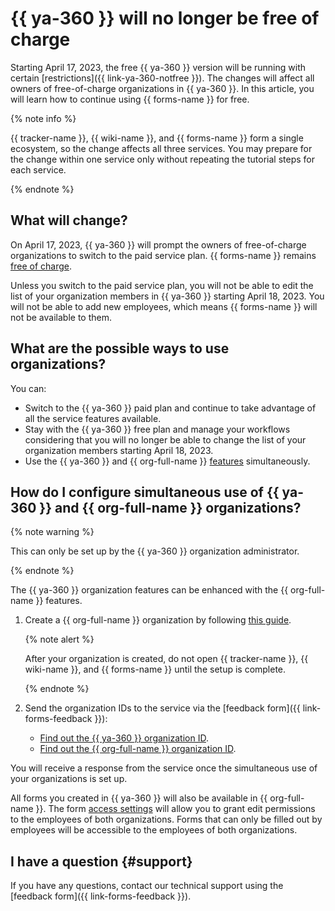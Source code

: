 # {{ ya-360 }} will no longer be free of charge

Starting April 17, 2023, the free {{ ya-360 }} version will be running with certain [restrictions]({{ link-ya-360-notfree }}). The changes will affect all owners of free-of-charge organizations in {{ ya-360 }}. In this article, you will learn how to continue using {{ forms-name }} for free.

{% note info %}

{{ tracker-name }}, {{ wiki-name }}, and {{ forms-name }} form a single ecosystem, so the change affects all three services. You may prepare for the change within one service only without repeating the tutorial steps for each service.

{% endnote %}

## What will change?

On April 17, 2023, {{ ya-360 }} will prompt the owners of free-of-charge organizations to switch to the paid service plan. {{ forms-name }} remains [free of charge](./pricing.md).

Unless you switch to the paid service plan, you will not be able to edit the list of your organization members in {{ ya-360 }} starting April 18, 2023. You will not be able to add new employees, which means {{ forms-name }} will not be available to them.

## What are the possible ways to use organizations?

You can:

* Switch to the {{ ya-360 }} paid plan and continue to take advantage of all the service features available.
* Stay with the {{ ya-360 }} free plan and manage your workflows considering that you will no longer be able to change the list of your organization members starting April 18, 2023.
* Use the {{ ya-360 }} and {{ org-full-name }} [features](../tracker/cloud-vs-360.md#features) simultaneously.

## How do I configure simultaneous use of {{ ya-360 }} and {{ org-full-name }} organizations?

{% note warning %}

This can only be set up by the {{ ya-360 }} organization administrator.

{% endnote %}

The {{ ya-360 }} organization features can be enhanced with the {{ org-full-name }} features.

1. Create a {{ org-full-name }} organization by following [this guide](../organization/quickstart.md#create).

   {% note alert %}

   After your organization is created, do not open {{ tracker-name }}, {{ wiki-name }}, and {{ forms-name }} until the setup is complete.

   {% endnote %}

1. Send the organization IDs to the service via the [feedback form]({{ link-forms-feedback }}):
   * [Find out the {{ ya-360 }} organization ID](https://admin.yandex.ru/company-profile).
   * [Find out the {{ org-full-name }} organization ID](https://org.cloud.yandex.ru/settings).

You will receive a response from the service once the simultaneous use of your organizations is set up.

All forms you created in {{ ya-360 }} will also be available in {{ org-full-name }}. The form [access settings](./access.md) will allow you to grant edit permissions to the employees of both organizations. Forms that can only be filled out by employees will be accessible to the employees of both organizations.

## I have a question {#support}

If you have any questions, contact our technical support using the [feedback form]({{ link-forms-feedback }}).